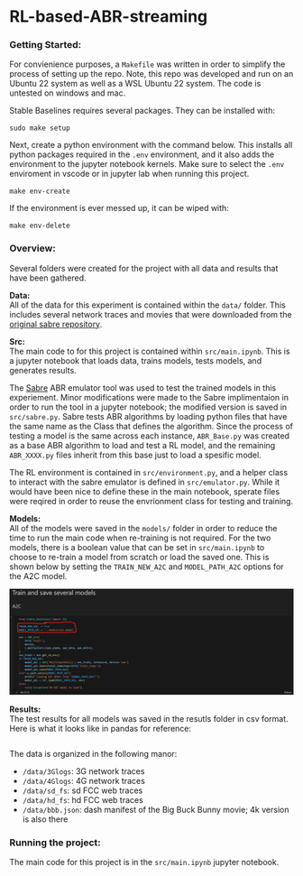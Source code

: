 # RL-based-ABR-streaming

### Getting Started:

For convienience purposes, a `Makefile` was written in order to simplify the process of 
setting up the repo. Note, this repo was developed and run on an Ubuntu 22 system 
as well as a WSL Ubuntu 22 system. The code is untested on windows and mac.  

Stable Baselines requires several packages. They can be installed with:
```
sudo make setup
``` 

Next, create a python environment with the command below. This installs all python packages 
required in the `.env` environment, and it also adds the environment to the jupyter notebook
kernels. Make sure to select the `.env` enviroment in vscode or in jupyter lab when running
this project. 
```
make env-create
```

If the environment is ever messed up, it can be wiped with:
```
make env-delete
```

### Overview:
Several folders were created for the project with all data and results that have been gathered. 

**Data:**  
All of the data for this experiment is contained within the `data/` folder. 
This includes several network traces and movies that were downloaded from the
[original sabre repository](https://github.com/UMass-LIDS/sabre/tree/master/example/mmsys18).  

**Src:**  
The main code to for this project is contained within `src/main.ipynb`. This is a jupyter notebook that loads 
data, trains models, tests models, and generates results. 

The [Sabre](https://github.com/UMass-LIDS/sabre) ABR emulator tool was used to test the trained models in this experiement. 
Minor modifications were made to the Sabre implimentaion in order to run the tool in a jupyter notebook; the modified version 
is saved in `src/sabre.py`. Sabre tests ABR algorithms by loading python files that have the same name as the Class that defines 
the algorithm. Since the process of testing a model is the same across each instance, `ABR_Base.py` was created as a base ABR 
algorithm to load and test a RL model, and the remaining `ABR_XXXX.py` files inherit from this base just to load a spesific model.

The RL environment is contained in `src/environment.py`, and a helper class to interact with the sabre emulator is defined in `src/emulator.py`.
While it would have been nice to define these in the main notebook, sperate files were reqired in order to reuse the envrionment class 
for testing and training.  

**Models:**  
All of the models were saved in the `models/` folder in order to reduce the time to run the main code
when re-training is not required. For the two models, there is a boolean value that can be set in `src/main.ipynb`
to choose to re-train a model from scratch or load the saved one. This is shown below by setting the `TRAIN_NEW_A2C` 
and `MODEL_PATH_A2C` options for the A2C model. 

![trainOption](./img/trainOption.png)

**Results:**  
The test results for all models was saved in the resutls folder in csv format. Here is what it looks like in pandas for reference:
```

```


The data is organized in the following manor:
* `/data/3Glogs`: 3G network traces
* `/data/4Glogs`: 4G network traces
* `/data/sd_fs`: sd FCC web traces
* `/data/hd_fs`: hd FCC web traces
* `/data/bbb.json`: dash manifest of the Big Buck Bunny movie; 4k version is also there

### Running the project:
The main code for this project is in the `src/main.ipynb` jupyter notebook. 



